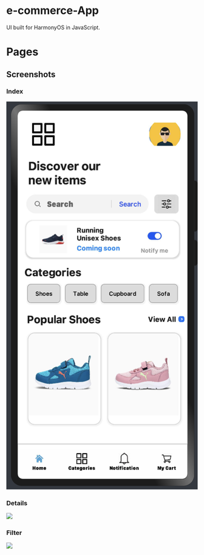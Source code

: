# e-commerce-App

UI built for HarmonyOS in JavaScript.

# Pages
## Screenshots
### Index
![](./index.png)
### Details
![](./item_desc_page.png)
### Filter
![](./filter_page.png)
